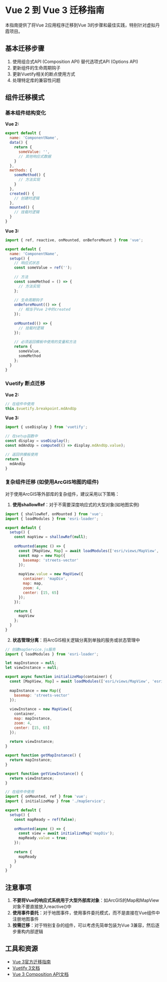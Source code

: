 # Vue 2 到 Vue 3 迁移指南

本指南提供了将Vue 2应用程序迁移到Vue 3的步骤和最佳实践，特别针对虚拟丹霞项目。

## 基本迁移步骤

1. 使用组合式API (Composition API) 替代选项式API (Options API)
2. 更新组件的生命周期钩子
3. 更新Vuetify相关的断点使用方式
4. 处理特定库的兼容性问题

## 组件迁移模式

### 基本组件结构变化

**Vue 2:**
```js
export default {
  name: 'ComponentName',
  data() {
    return {
      someValue: '',
      // 其他响应式数据
    }
  },
  methods: {
    someMethod() {
      // 方法实现
    }
  },
  created() {
    // 创建时逻辑
  },
  mounted() {
    // 挂载时逻辑
  }
}
```

**Vue 3:**
```js
import { ref, reactive, onMounted, onBeforeMount } from 'vue';

export default {
  name: 'ComponentName',
  setup() {
    // 响应式状态
    const someValue = ref('');
    
    // 方法
    const someMethod = () => {
      // 方法实现
    };
    
    // 生命周期钩子
    onBeforeMount(() => {
      // 相当于Vue 2中的created
    });
    
    onMounted(() => {
      // 挂载时逻辑
    });
    
    // 必须返回模板中使用的变量和方法
    return {
      someValue,
      someMethod
    };
  }
}
```

### Vuetify 断点迁移

**Vue 2:**
```js
// 在组件中使用
this.$vuetify.breakpoint.mdAndUp
```

**Vue 3:**
```js
import { useDisplay } from 'vuetify';

// 在setup函数中
const display = useDisplay();
const mdAndUp = computed(() => display.mdAndUp.value);

// 返回供模板使用
return {
  mdAndUp
}
```

### 复杂组件迁移 (如使用ArcGIS地图的组件)

对于使用ArcGIS等外部库的复杂组件，建议采用以下策略：

1. **使用shallowRef**：对于不需要深度响应式的大型对象(如地图实例)
```js
import { shallowRef, onMounted } from 'vue';
import { loadModules } from 'esri-loader';

export default {
  setup() {
    const mapView = shallowRef(null);
    
    onMounted(async () => {
      const [MapView, Map] = await loadModules(['esri/views/MapView', 'esri/Map']);
      const map = new Map({
        basemap: 'streets-vector'
      });
      
      mapView.value = new MapView({
        container: 'mapDiv',
        map: map,
        zoom: 4,
        center: [15, 65]
      });
    });
    
    return {
      mapView
    };
  }
}
```

2. **状态管理分离**：将ArcGIS相关逻辑分离到单独的服务或状态管理中
```js
// 创建mapService.js服务
import { loadModules } from 'esri-loader';

let mapInstance = null;
let viewInstance = null;

export async function initializeMap(container) {
  const [MapView, Map] = await loadModules(['esri/views/MapView', 'esri/Map']);
  
  mapInstance = new Map({
    basemap: 'streets-vector'
  });
  
  viewInstance = new MapView({
    container,
    map: mapInstance,
    zoom: 4,
    center: [15, 65]
  });
  
  return viewInstance;
}

export function getMapInstance() {
  return mapInstance;
}

export function getViewInstance() {
  return viewInstance;
}

// 在组件中使用
import { onMounted, ref } from 'vue';
import { initializeMap } from './mapService';

export default {
  setup() {
    const mapReady = ref(false);
    
    onMounted(async () => {
      const view = await initializeMap('mapDiv');
      mapReady.value = true;
    });
    
    return {
      mapReady
    }
  }
}
```

## 注意事项

1. **不要将Vue的响应式系统用于大型外部库对象**：如ArcGIS的Map和MapView对象不要直接放入reactive()中
2. **使用事件委托**：对于地图事件，使用事件委托模式，而不是直接在Vue组件中注册地图事件
3. **按需迁移**：对于特别复杂的组件，可以考虑先简单包装为Vue 3兼容，然后逐步重构内部逻辑

## 工具和资源

- [Vue 3官方迁移指南](https://v3-migration.vuejs.org/)
- [Vuetify 3文档](https://vuetifyjs.com/)
- [Vue 3 Composition API文档](https://vuejs.org/guide/extras/composition-api-faq.html) 